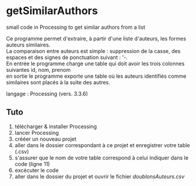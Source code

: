 # getSimilarAuthors
small code in Processing to get similar authors from a list


Ce programme permet d'extraire, à partir d'une liste d'auteurs, les formes auteurs similaires. <br />
La comparaison entre auteurs est simple : suppression de la casse, des espaces et des signes de ponctuation suivant : '-.  <br />
En entrée le programme charge une table qui doit avoir les trois colonnes suivantes id, nom, prenom <br />
en sortie le programme exporte une table où les auteurs identifiés comme similaires sont placés à la suite des autres.<br />

langage : Processing (vers. 3.3.6)

## Tuto
1. télécharger & installer Processing
2. lancer Processing
3. crééer un nouveau projet
4. aller dans le dossier correspondant à ce projet et enregistrer votre table (.csv)
5. s'assurer que le nom de votre table correspond à celui indiquer dans le code (ligne 11)
6. excécuter le code
7. aller dans le dossier du projet et ouvrir le fichier *doublonsAuteurs.csv*


